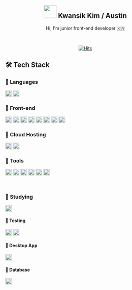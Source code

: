 
<div align="center">
  <h2><img src="https://noticon-static.tammolo.com/dgggcrkxq/image/upload/v1647770458/noticon/zlohwcuvnvfq8tkay2yy.gif"  height="40" /> Kwansik Kim / Austin</h2>
 
  <p>Hi, I'm junior front-end developer 🇰🇷</p>
  <br />

  [![Hits](https://hits.seeyoufarm.com/api/count/incr/badge.svg?url=https%3A%2F%2Fgithub.com%2Fkwansikdev&count_bg=%23ED6DA3&title_bg=%2386757E&icon=github.svg&icon_color=%23E7E7E7&title=Profile-views&edge_flat=false)](https://hits.seeyoufarm.com)
</div>


## 🛠 Tech Stack

### 📌 Languages
<img src="https://img.shields.io/badge/JavaScript-F7DF1E?logo=JavaScript&logoColor=white" height="20" /> <img src="https://img.shields.io/badge/TypeScript-777BB4?logo=TypeScript&logoColor=white" height="20"/>


### 📌 Front-end
<img src="https://img.shields.io/badge/HTML5-E34F26?logo=HTML5&logoColor=white" height="20"/> <img src="https://img.shields.io/badge/CSS3-1572B6?logo=CSS3&logoColor=white" height="20" /> <img src="https://img.shields.io/badge/React.js-61DAFB?logo=React&logoColor=white" height="20" /> <img src="https://img.shields.io/badge/Next.js-000000?logo=Next.js&logoColor=white" height="20" /> <img src="https://img.shields.io/badge/Redux--toolkit-764ABC?style=flat-square&logo=Redux&logoColor=white" height="20" /> <img src="https://img.shields.io/badge/Redux--Saga-764ABC?style=flat-square&logo=Redux-Saga&logoColor=white" height="20" /> <img src="https://img.shields.io/badge/Recoil-FF9E0F?style=flat-square&&logoColor=white" height="20" /> <img src="https://img.shields.io/badge/React Query-FF4154?&logo=React-Query&logoColor=white" height="20" /> 

### 📌 Cloud Hosting
<img src="https://img.shields.io/badge/Amazon AWS-232F3E?&logo=Amazon AWS&logoColor=white" height="20" /> <img src="https://img.shields.io/badge/Firebase-FFCA28?&logo=Firebase&logoColor=white" height="20" />

### 📌 Tools
<img src="https://img.shields.io/badge/Git-F05033?logo=Git&logoColor=white" height="20" /> <img src="https://img.shields.io/badge/GitHub-000000?logo=GitHub&logoColor=white" height="20" /> <img src="https://img.shields.io/badge/GitLab-FC6D26?logo=GitLab&logoColor=white" height="20" /> <img src="https://img.shields.io/badge/slack-4A154B?logo=slack&logoColor=white" height="20" /> <img src="https://img.shields.io/badge/Figma-a259ff?logo=Figma&logoColor=white" height="20" /> <img src="https://img.shields.io/badge/notion-000000?logo=notion&logoColor=white" height="20" />

<br />

### 📌 Studying
<img src="https://img.shields.io/badge/Prisma-2D3748?&logo=Prisma&logoColor=white" height="20" />

#### 📝 Testing
<img src="https://img.shields.io/badge/Jest-C21325?logo=Jest&logoColor=white" height="20" /> <img src="https://img.shields.io/badge/Mocha-8D6748?logo=Mocha&logoColor=white" height="20" />

#### 📝 Desktop App
<img src="https://img.shields.io/badge/Electrone-47848F?logo=Electron&logoColor=white" height="20" />

#### 📝 Database
<img src="https://img.shields.io/badge/PostgreSQL-4169E1?logo=PostgreSQL&logoColor=white" height="20" />
